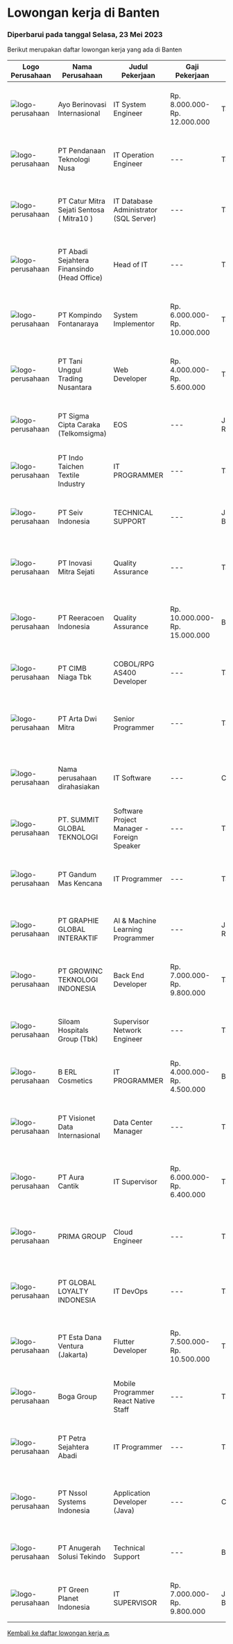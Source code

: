 
  # Lowongan kerja di Banten

  ### Diperbarui pada tanggal Selasa, 23 Mei 2023

  Berikut merupakan daftar lowongan kerja yang ada di Banten

  |Logo Perusahaan | Nama Perusahaan | Judul Pekerjaan | Gaji Pekerjaan | Lokasi | Deskripsi | Tanggal diunggah | Pranala |
  | -------------- | --------------- | --------------- | --------- | --------- | -------------- | ------- | ----------- |
  |![logo-perusahaan](https://image-service-cdn.seek.com.au/c9856e72f546c177020a5029f2d86d9195f10b27/ee4dce1061f3f616224767ad58cb2fc751b8d2dc)|Ayo Berinovasi Internasional|IT System Engineer|Rp. 8.000.000-Rp. 12.000.000|Tangerang|*** Candidates must speak English fluently both oral and written ***We are, an IT Managed Services Provider, looking for high qualified Engineers to...|Senin, 22 Mei 2023|https://www.jobstreet.co.id/id/job/it-system-engineer-4343024?token=0~484ff006-0dba-4591-9bc1-d6349fd3240c&sectionRank=1&jobId=jobstreet-id-job-4343024|
|![logo-perusahaan](https://image-service-cdn.seek.com.au/1eb1b2baa56f434821317dba8fa11559dd24a18c/ee4dce1061f3f616224767ad58cb2fc751b8d2dc)|PT Pendanaan Teknologi Nusa|IT Operation Engineer|---|Tangerang|Maintain all security tools and technology. Monitor internal and external policy compliance. PIC of Cyber Security Operation Center. Work with...|Senin, 22 Mei 2023|https://www.jobstreet.co.id/id/job/it-operation-engineer-4341849?token=0~484ff006-0dba-4591-9bc1-d6349fd3240c&sectionRank=2&jobId=jobstreet-id-job-4341849|
|![logo-perusahaan](https://image-service-cdn.seek.com.au/061d1c87d834317cd58004916159f8726e39b2c9/ee4dce1061f3f616224767ad58cb2fc751b8d2dc)|PT Catur Mitra Sejati Sentosa ( Mitra10 )|IT Database Administrator (SQL Server)|---|Tangerang|Kualifikasi: Usia Maksimal 30 tahun. Pendidikan terakhir Minimal D3/S1 Teknik Informatikan, Sistem Informasi, Ilmu Komputer atau Setara. Setidaknya...|Senin, 22 Mei 2023|https://www.jobstreet.co.id/id/job/it-database-administrator-sql-server-4342736?token=0~484ff006-0dba-4591-9bc1-d6349fd3240c&sectionRank=3&jobId=jobstreet-id-job-4342736|
|![logo-perusahaan](https://image-service-cdn.seek.com.au/fdce716c160bb2e4a6be60b6abd13dc56d60a032/ee4dce1061f3f616224767ad58cb2fc751b8d2dc)|PT Abadi Sejahtera Finansindo (Head Office)|Head of IT|---|Tangerang|Job DescriptionStrategy Leading IT provision, this role is responsible for leading the strategic and operational IT planning to achieve business goals...|Senin, 22 Mei 2023|https://www.jobstreet.co.id/id/job/head-of-it-4341781?token=0~484ff006-0dba-4591-9bc1-d6349fd3240c&sectionRank=4&jobId=jobstreet-id-job-4341781|
|![logo-perusahaan](https://image-service-cdn.seek.com.au/3c4cebb5f73f515967e754eda1ce5ff6f2cdd3e8/ee4dce1061f3f616224767ad58cb2fc751b8d2dc)|PT Kompindo Fontanaraya|System Implementor|Rp. 6.000.000-Rp. 10.000.000|Tangerang|Jobdesk : Membantu Chief Information Officer (CIO) meng-implementasi Enterprise Resource Planning (ERP) ke seluruh departmen di dalam perusahan...|Selasa, 23 Mei 2023|https://www.jobstreet.co.id/id/job/system-implementor-4343175?token=0~484ff006-0dba-4591-9bc1-d6349fd3240c&sectionRank=5&jobId=jobstreet-id-job-4343175|
|![logo-perusahaan](https://image-service-cdn.seek.com.au/ff34fb0ed2f77396b658bc5eb3fb3d7209e629f9/ee4dce1061f3f616224767ad58cb2fc751b8d2dc)|PT Tani Unggul Trading Nusantara|Web Developer|Rp. 4.000.000-Rp. 5.600.000|Tangerang|PT. Tani Unggul Trading Nusantara sedang membutuhkan Web Developer dengan kualifikasi sebagai berikut:WEB DEVELOPERPengembangan aplikasi web berbasis...|Senin, 22 Mei 2023|https://www.jobstreet.co.id/id/job/web-developer-4341420?token=0~484ff006-0dba-4591-9bc1-d6349fd3240c&sectionRank=6&jobId=jobstreet-id-job-4341420|
|![logo-perusahaan](https://image-service-cdn.seek.com.au/0283759849a5aa8b23de5c2537f7883eb68fb6ac/ee4dce1061f3f616224767ad58cb2fc751b8d2dc)|PT Sigma Cipta Caraka (Telkomsigma)|EOS|---|Jakarta Raya|Job Description : Provide day-to-day support to ensure the smooth running of infrastructure (server, network &amp; storage devices as well as end...|Senin, 22 Mei 2023|https://www.jobstreet.co.id/id/job/eos-4341765?token=0~484ff006-0dba-4591-9bc1-d6349fd3240c&sectionRank=7&jobId=jobstreet-id-job-4341765|
|![logo-perusahaan](https://image-service-cdn.seek.com.au/7680347e8d792724dd9d2d3172fd6020989150d6/ee4dce1061f3f616224767ad58cb2fc751b8d2dc)|PT Indo Taichen Textile Industry|IT PROGRAMMER|---|Tangerang|Job Descriptions: Handle Full Stack develop to department request Develop, maintain and support web application existing &amp; new project Create a...|Senin, 22 Mei 2023|https://www.jobstreet.co.id/id/job/it-programmer-4342005?token=0~484ff006-0dba-4591-9bc1-d6349fd3240c&sectionRank=8&jobId=jobstreet-id-job-4342005|
|![logo-perusahaan](https://image-service-cdn.seek.com.au/ee0f9c94199aea3e35c5ceaa7e9b96bc1f6aa356/ee4dce1061f3f616224767ad58cb2fc751b8d2dc)|PT Seiv Indonesia|TECHNICAL SUPPORT|---|Jakarta Barat|Kualifikasi : Pendidikan minimal S1 jurusan Sistem Informasi atau Teknik Informatika. Memiliki pengalaman minimal 2 tahun dibidang yang sama....|Jumat, 19 Mei 2023|https://www.jobstreet.co.id/id/job/technical-support-4339801?token=0~484ff006-0dba-4591-9bc1-d6349fd3240c&sectionRank=9&jobId=jobstreet-id-job-4339801|
|![logo-perusahaan](https://image-service-cdn.seek.com.au/daa16deb110c3bc5aec768464c610454416a9c94/ee4dce1061f3f616224767ad58cb2fc751b8d2dc)|PT Inovasi Mitra Sejati|Quality Assurance|---|Tangerang|Benefit : Incentive ( Ongoing Project and Finish Project) BPJS Tenaga Kerja and BPJS Kesehatan Yearly Bonus Meal Allowance Job Requirements Candidate...|Senin, 22 Mei 2023|https://www.jobstreet.co.id/id/job/quality-assurance-4341270?token=0~484ff006-0dba-4591-9bc1-d6349fd3240c&sectionRank=10&jobId=jobstreet-id-job-4341270|
|![logo-perusahaan](https://image-service-cdn.seek.com.au/d33bd8dd71322db8ea58cab3a99c9a2f44aec216/ee4dce1061f3f616224767ad58cb2fc751b8d2dc)|PT Reeracoen Indonesia|Quality Assurance|Rp. 10.000.000-Rp. 15.000.000|Banten|IT QA TESTER (TANGERANG) [52534]COMPANY CATEGORY: Financial Service (Banking) JOB SUMMARY: Investigating customer problems referred to you by the...|Senin, 22 Mei 2023|https://www.jobstreet.co.id/id/job/quality-assurance-4342106?token=0~484ff006-0dba-4591-9bc1-d6349fd3240c&sectionRank=11&jobId=jobstreet-id-job-4342106|
|![logo-perusahaan](https://image-service-cdn.seek.com.au/2c6f6f12cb15b08239744ca7630b97fee07e84ce/ee4dce1061f3f616224767ad58cb2fc751b8d2dc)|PT CIMB Niaga Tbk|COBOL/RPG AS400 Developer|---|Tangerang|Job Description: Create new program and modification as required by business unit Prepare system solution on root cause as preventive action Create...|Senin, 22 Mei 2023|https://www.jobstreet.co.id/id/job/cobol-rpg-as400-developer-4341755?token=0~484ff006-0dba-4591-9bc1-d6349fd3240c&sectionRank=12&jobId=jobstreet-id-job-4341755|
|![logo-perusahaan](https://image-service-cdn.seek.com.au/4cae76dcb7e3efee64de50afec40275473bd3c2a/ee4dce1061f3f616224767ad58cb2fc751b8d2dc)|PT Arta Dwi Mitra|Senior Programmer|---|Tangerang|Kualifikasi : Candidate must bepossess at least Bachelor’s Degree in Information Technology/ Computer Science At least 1 year(s) Of working experience...|Senin, 22 Mei 2023|https://www.jobstreet.co.id/id/job/senior-programmer-4341960?token=0~484ff006-0dba-4591-9bc1-d6349fd3240c&sectionRank=13&jobId=jobstreet-id-job-4341960|
|![logo-perusahaan](https://i.ibb.co/sqvTCh9/112815900-stock-vector-no-image-available-icon-flat-vector.webp)|Nama perusahaan dirahasiakan|IT Software|---|Cikupa|Kualifikasi: Pendidikan min. S1 IT/Sistem Informasi Memiliki pengalaman sebagai IT Software/Programmer Memahami bahasa pemrograman Menguasai konsep...|Jumat, 19 Mei 2023|https://www.jobstreet.co.id/id/job/it-software-4339348?token=0~484ff006-0dba-4591-9bc1-d6349fd3240c&sectionRank=14&jobId=jobstreet-id-job-4339348|
|![logo-perusahaan](https://i.ibb.co/sqvTCh9/112815900-stock-vector-no-image-available-icon-flat-vector.webp)|PT. SUMMIT GLOBAL TEKNOLOGI|Software Project Manager - Foreign Speaker|---|Tangerang|Role Overview:We are seeking a highly organized and dedicated Project Manager with a strong understanding of software development and fluency in...|Senin, 22 Mei 2023|https://www.jobstreet.co.id/id/job/software-project-manager-foreign-speaker-4342703?token=0~484ff006-0dba-4591-9bc1-d6349fd3240c&sectionRank=15&jobId=jobstreet-id-job-4342703|
|![logo-perusahaan](https://image-service-cdn.seek.com.au/2704842c8229086db699e9ac336ba5cfd84e6d49/ee4dce1061f3f616224767ad58cb2fc751b8d2dc)|PT Gandum Mas Kencana|IT Programmer|---|Tangerang|Requirement :1. Bachelor/master degree in Information Technology, Computer Science, or Information System2. Fresh graduate with internship experience...|Sabtu, 20 Mei 2023|https://www.jobstreet.co.id/id/job/it-programmer-4329819?token=0~484ff006-0dba-4591-9bc1-d6349fd3240c&sectionRank=16&jobId=jobstreet-id-job-4329819|
|![logo-perusahaan](https://image-service-cdn.seek.com.au/4cf2a680e40684f2c1e45f1d04725525a26ebc67/ee4dce1061f3f616224767ad58cb2fc751b8d2dc)|PT GRAPHIE GLOBAL INTERAKTIF|AI & Machine Learning Programmer|---|Jakarta Raya|Qualifications : Preferably experienced Python, AI and Machine Learning at least a year Preferably proficient in NLP or Image Processing Minimum S1...|Minggu, 21 Mei 2023|https://www.jobstreet.co.id/id/job/ai-machine-learning-programmer-4321908?token=0~484ff006-0dba-4591-9bc1-d6349fd3240c&sectionRank=17&jobId=jobstreet-id-job-4321908|
|![logo-perusahaan](https://image-service-cdn.seek.com.au/6b6f41314417e743085fb343960ecf6872f9a06f/ee4dce1061f3f616224767ad58cb2fc751b8d2dc)|PT GROWINC TEKNOLOGI INDONESIA|Back End Developer|Rp. 7.000.000-Rp. 9.800.000|Tangerang|Melakukan Perancangan Database Meningkatkan Struktur Data yang Telah Ada Merancang Alur Website/Aplikasi Membuat sumber Coding dan melakukan Testing...|Minggu, 21 Mei 2023|https://www.jobstreet.co.id/id/job/back-end-developer-4331990?token=0~484ff006-0dba-4591-9bc1-d6349fd3240c&sectionRank=18&jobId=jobstreet-id-job-4331990|
|![logo-perusahaan](https://image-service-cdn.seek.com.au/431745bcf5bb8f03b3acaed4042a9004c71690d6/ee4dce1061f3f616224767ad58cb2fc751b8d2dc)|Siloam Hospitals Group (Tbk)|Supervisor Network Engineer|---|Tangerang|Job descriptions: Respond and provide support to user incidents and service requests related to Network in all Siloam and Data Center Developing a...|Jumat, 19 Mei 2023|https://www.jobstreet.co.id/id/job/supervisor-network-engineer-4339216?token=0~484ff006-0dba-4591-9bc1-d6349fd3240c&sectionRank=19&jobId=jobstreet-id-job-4339216|
|![logo-perusahaan](https://image-service-cdn.seek.com.au/0c1e77d5c6bfcf7c1804bbd670543e10921b7a94/ee4dce1061f3f616224767ad58cb2fc751b8d2dc)|B ERL Cosmetics|IT PROGRAMMER|Rp. 4.000.000-Rp. 4.500.000|Banten|Kualifikasi: Terbiasa dengan pemrograman React Native &amp; React JS untuk pengembangan aplikasi Mobile UI-UX Terbiasa dengan HTML, CSS, JavaScript,...|Jumat, 19 Mei 2023|https://www.jobstreet.co.id/id/job/it-programmer-4327787?token=0~484ff006-0dba-4591-9bc1-d6349fd3240c&sectionRank=20&jobId=jobstreet-id-job-4327787|
|![logo-perusahaan](https://image-service-cdn.seek.com.au/84d23b3586ee4efd70ea62878095fcc6b1639e33/ee4dce1061f3f616224767ad58cb2fc751b8d2dc)|PT Visionet Data Internasional|Data Center Manager|---|Tangerang|Job Descriptions and Responsibilites: Formulating, making changes, and adjustments as deemed necessary to regulations, policies, and work procedures...|Sabtu, 20 Mei 2023|https://www.jobstreet.co.id/id/job/data-center-manager-4328972?token=0~484ff006-0dba-4591-9bc1-d6349fd3240c&sectionRank=21&jobId=jobstreet-id-job-4328972|
|![logo-perusahaan](https://image-service-cdn.seek.com.au/909012942f6e63f33c0fa34d9e267e6d61f02405/ee4dce1061f3f616224767ad58cb2fc751b8d2dc)|PT Aura Cantik|IT Supervisor|Rp. 6.000.000-Rp. 6.400.000|Tangerang|Responsibilities Good knowledge network, system trouble shooting. Understanding IP Camera and IP Telephone Experience in SQL Server (Any Version)...|Rabu, 17 Mei 2023|https://www.jobstreet.co.id/id/job/it-supervisor-4338265?token=0~484ff006-0dba-4591-9bc1-d6349fd3240c&sectionRank=22&jobId=jobstreet-id-job-4338265|
|![logo-perusahaan](https://image-service-cdn.seek.com.au/747b2119df4819a97c7a1bcb0c4f5d3e61385f31/ee4dce1061f3f616224767ad58cb2fc751b8d2dc)|PRIMA GROUP|Cloud Engineer|---|Tangerang|Kualifikasi: S1 Teknik Elektro/IT/Sistem Informasi, IPK Minimal 2,85. Memiliki pemahaman yang kuat tentang infrastruktur jaringan (Network/Server)....|Jumat, 19 Mei 2023|https://www.jobstreet.co.id/id/job/cloud-engineer-4328266?token=0~484ff006-0dba-4591-9bc1-d6349fd3240c&sectionRank=23&jobId=jobstreet-id-job-4328266|
|![logo-perusahaan](https://image-service-cdn.seek.com.au/5701acf4d572ac7723a97139e9e9de3e7e393e04/ee4dce1061f3f616224767ad58cb2fc751b8d2dc)|PT GLOBAL LOYALTY INDONESIA|IT DevOps|---|Tangerang|Responsibility :Designing, deploying, and securing the network of an organization.Requirement : Bachelor Degree in computer science or related fields....|Kamis, 18 Mei 2023|https://www.jobstreet.co.id/id/job/it-devops-4316083?token=0~484ff006-0dba-4591-9bc1-d6349fd3240c&sectionRank=24&jobId=jobstreet-id-job-4316083|
|![logo-perusahaan](https://image-service-cdn.seek.com.au/cac9b7760464bae2ad3359602e29e382f0a6e778/ee4dce1061f3f616224767ad58cb2fc751b8d2dc)|PT Esta Dana Ventura (Jakarta)|Flutter Developer|Rp. 7.500.000-Rp. 10.500.000|Tangerang|JOB DESCRIPTION/RESPONSIBILITIES : Develop mobile application using Flutter programming language Developing application based on given requirement...|Senin, 22 Mei 2023|https://www.jobstreet.co.id/id/job/flutter-developer-4342190?token=0~484ff006-0dba-4591-9bc1-d6349fd3240c&sectionRank=25&jobId=jobstreet-id-job-4342190|
|![logo-perusahaan](https://image-service-cdn.seek.com.au/814eed81e799a808488d3efd6c004a2a005d77e1/ee4dce1061f3f616224767ad58cb2fc751b8d2dc)|Boga Group|Mobile Programmer React Native Staff|---|Tangerang|Develop Mobile App Collaborate with Team members in developing new features Build reusable code and libraries for future use Find and address...|Senin, 22 Mei 2023|https://www.jobstreet.co.id/id/job/mobile-programmer-react-native-staff-4341659?token=0~484ff006-0dba-4591-9bc1-d6349fd3240c&sectionRank=26&jobId=jobstreet-id-job-4341659|
|![logo-perusahaan](https://image-service-cdn.seek.com.au/3bc4b9507c2a854975161feec34037cfd37796f1/ee4dce1061f3f616224767ad58cb2fc751b8d2dc)|PT Petra Sejahtera Abadi|IT Programmer|---|Tangerang|Menganalisa, merancang, implementasi dan maintain kebutuhan sistem informasi perusahaan. Melaksanakan instalasi dan perbaikan sistem/software sesuai...|Kamis, 18 Mei 2023|https://www.jobstreet.co.id/id/job/it-programmer-4326376?token=0~484ff006-0dba-4591-9bc1-d6349fd3240c&sectionRank=27&jobId=jobstreet-id-job-4326376|
|![logo-perusahaan](https://image-service-cdn.seek.com.au/79505d4fb40d00b83f6fa36deeb6390095b4b0ea/ee4dce1061f3f616224767ad58cb2fc751b8d2dc)|PT Nssol Systems Indonesia|Application Developer (Java)|---|Cilegon|Purpose of the position: Developing and maintain production control systems of steel making factory.  Responsibilities: Design software program...|Minggu, 21 Mei 2023|https://www.jobstreet.co.id/id/job/application-developer-java-4337394?token=0~484ff006-0dba-4591-9bc1-d6349fd3240c&sectionRank=28&jobId=jobstreet-id-job-4337394|
|![logo-perusahaan](https://image-service-cdn.seek.com.au/e1807c8b1a8e7c3090a4485d53848a18e4d2b541/ee4dce1061f3f616224767ad58cb2fc751b8d2dc)|PT Anugerah Solusi Tekindo|Technical Support|---|Banten|Persyaratan:1. Lulusan D3 Teknik Informatika, Sistem Informasi (lebih diutamakan)2. Pengalaman bekerja 1 tahun 3. Bertanggung jawab dalam pelaksanaan...|Rabu, 17 Mei 2023|https://www.jobstreet.co.id/id/job/technical-support-4337073?token=0~484ff006-0dba-4591-9bc1-d6349fd3240c&sectionRank=29&jobId=jobstreet-id-job-4337073|
|![logo-perusahaan](https://image-service-cdn.seek.com.au/b3f295e08a2462bb9ee05360d0fcde6efca8a718/ee4dce1061f3f616224767ad58cb2fc751b8d2dc)|PT Green Planet Indonesia|IT SUPERVISOR|Rp. 7.000.000-Rp. 9.800.000|Jakarta Barat|Paham dan mampu melakukan pengelolaan website. Menguasai pengelolaan dan pengembangan software Menguasai SQL, PHP Menguasai coding untuk mobile...|Senin, 15 Mei 2023|https://www.jobstreet.co.id/id/job/it-supervisor-4334896?token=0~484ff006-0dba-4591-9bc1-d6349fd3240c&sectionRank=30&jobId=jobstreet-id-job-4334896|


  [Kembali ke daftar lowongan kerja 🔙](../README.md#daftar-lowongan-kerja)
  